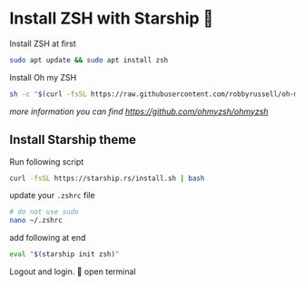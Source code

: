 # Install ZSH with Starship 🚀

Install ZSH at first

```bash
sudo apt update && sudo apt install zsh
```

Install Oh my ZSH

```bash
sh -c "$(curl -fsSL https://raw.githubusercontent.com/robbyrussell/oh-my-zsh/master/tools/install.sh)"
```

*more information you can find https://github.com/ohmyzsh/ohmyzsh*

## Install Starship theme 

Run following script

```bash
curl -fsSL https://starship.rs/install.sh | bash
```

update your `.zshrc` file

```bash
# do not use sudo
nano ~/.zshrc
```
add following at end 

```bash
eval "$(starship init zsh)"
```

Logout and login. 🎉 open terminal